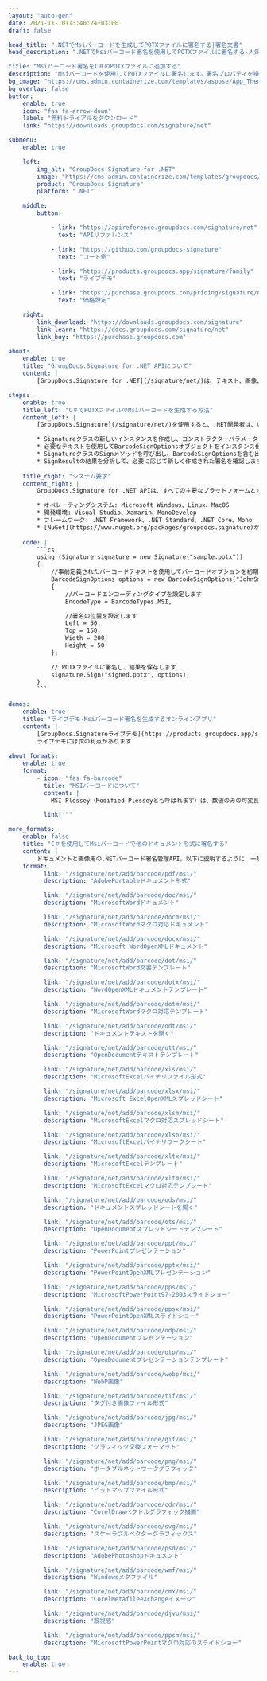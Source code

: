 ```yaml
---
layout: "auto-gen"
date: 2021-11-10T13:40:24+03:00
draft: false

head_title: ".NETでMsiバーコードを生成してPOTXファイルに署名する|署名文書"
head_description: ".NETでMsiバーコード署名を使用してPOTXファイルに署名する-人気のあるビジネスドキュメントや画像ファイル形式にバーコードを追加します."

title: "Msiバーコード署名をC＃のPOTXファイルに追加する"
description: "Msiバーコードを使用してPOTXファイルに署名します。署名プロパティを操作し、ニーズに合ったドキュメント内で高度な署名オプションを設定します."
bg_image: "https://cms.admin.containerize.com/templates/aspose/App_Themes/V3/images/bg/header1.png"
bg_overlay: false
button:
    enable: true
    icon: "fas fa-arrow-down"
    label: "無料トライアルをダウンロード"
    link: "https://downloads.groupdocs.com/signature/net"

submenu:
    enable: true

    left:
        img_alt: "GroupDocs.Signature for .NET"
        image: "https://cms.admin.containerize.com/templates/groupdocs/images/product-logos/90x90-noborder/groupdocs-signature-net.png"
        product: "GroupDocs.Signature"
        platform: ".NET"

    middle:
        button:

            - link: "https://apireference.groupdocs.com/signature/net"
              text: "APIリファレンス"

            - link: "https://github.com/groupdocs-signature"
              text: "コード例"

            - link: "https://products.groupdocs.app/signature/family"
              text: "ライブデモ"

            - link: "https://purchase.groupdocs.com/pricing/signature/net"
              text: "価格設定"

    right:
        link_download: "https://downloads.groupdocs.com/signature"
        link_learn: "https://docs.groupdocs.com/signature/net"
        link_buy: "https://purchase.groupdocs.com"

about:
    enable: true
    title: "GroupDocs.Signature for .NET APIについて"
    content: |
        [GroupDocs.Signature for .NET](/signature/net/)は、テキスト、画像、バーコード、スタンプ、フォームフィールド、QRコード、メタデータなどのさまざまな署名タイプを使用してデジタルドキュメントに電子署名するネイティブ.NETAPIです。ユーザーは、PDF、Microsoft Word、Excelワークシート、PowerPointプレゼンテーション、Adobe Photoshop、メタファイル、および画像ファイル形式内のデジタル署名を追加、編集、検証、削除、および検索でき、必要に応じて署名プロパティをカスタマイズするための追加サポートがあります。

steps:
    enable: true
    title_left: "C＃でPOTXファイルのMsiバーコードを生成する方法"
    content_left: |
        [GroupDocs.Signature](/signature/net/)を使用すると、.NET開発者は、いくつかの簡単な手順を実行することで、アプリケーション内のPOTXファイルにMsiバーコードを簡単に追加できます。

        * Signatureクラスの新しいインスタンスを作成し、コンストラクターパラメーターとしてソースPOTXドキュメントパスを渡します。
        * 必要なテキストを使用してBarcodeSignOptionsオブジェクトをインスタンス化し、EncodeTypeプロパティをMSIに設定します。
        * SignatureクラスのSignメソッドを呼び出し、BarcodeSignOptionsを含む出力POTXファイル名を渡します。
        * SignResultの結果を分析して、必要に応じて新しく作成された署名を確認します。
        
    title_right: "システム要求"
    content_right: |
        GroupDocs.Signature for .NET APIは、すべての主要なプラットフォームとオペレーティングシステムでサポートされています。以下のコードを実行する前に、システムに次の前提条件がインストールされていることを確認してください。

        * オペレーティングシステム: Microsoft Windows、Linux、MacOS
        * 開発環境: Visual Studio、Xamarin、MonoDevelop
        * フレームワーク: .NET Framework、.NET Standard、.NET Core、Mono
        * [NuGet](https://www.nuget.org/packages/groupdocs.signature)からGroupDocs.Signaturefor.NETの最新バージョンをダウンロードします
        
    code: |
        ```cs
        using (Signature signature = new Signature("sample.potx"))
        {
            //事前定義されたバーコードテキストを使用してバーコードオプションを初期化します
            BarcodeSignOptions options = new BarcodeSignOptions("JohnSmith")
            {
                //バーコードエンコーディングタイプを設定します
                EncodeType = BarcodeTypes.MSI,

                //署名の位置を設定します
                Left = 50,
                Top = 150,
                Width = 200,
                Height = 50
            };

            // POTXファイルに署名し、結果を保存します 
            signature.Sign("signed.potx", options);
        }
        ```
        
demos:
    enable: true
    title: "ライブデモ-Msiバーコード署名を生成するオンラインアプリ"
    content: |
        [GroupDocs.Signatureライブデモ](https://products.groupdocs.app/signature/family)サイトにアクセスして、MsiバーコードをPOTXファイルに今すぐ追加してください。  
        ライブデモには次の利点があります
        
about_formats:
    enable: true
    format:
        - icon: "fas fa-barcode"
          title: "MSIバーコードについて"
          content: |
            MSI Plessey（Modified Plesseyとも呼ばれます）は、数値のみの可変長シンボルであり、1971年に英国のPlesseyCompanyによって開発されたPlesseyCodeの変形です。MSIPlesseyは通常、在庫追跡に使用されています。スーパーマーケットやその他の倉庫環境の棚の前端などで、製品が保管されている場所を示します。また、ストレージコンテナの識別にも使用されています。

          link: ""

more_formats:
    enable: false
    title: "C＃を使用してMsiバーコードで他のドキュメント形式に署名する"
    content: |
        ドキュメントと画像用の.NETバーコード署名管理API。以下に説明するように、一般的なファイル形式のいくつかにバーコード署名を追加します。
    format: 
          link: "/signature/net/add/barcode/pdf/msi/"
          description: "AdobePortableドキュメント形式"

          link: "/signature/net/add/barcode/doc/msi/"
          description: "MicrosoftWordドキュメント"

          link: "/signature/net/add/barcode/docm/msi/"
          description: "MicrosoftWordマクロ対応ドキュメント"

          link: "/signature/net/add/barcode/docx/msi/"
          description: "Microsoft WordOpenXMLドキュメント"

          link: "/signature/net/add/barcode/dot/msi/"
          description: "MicrosoftWord文書テンプレート"

          link: "/signature/net/add/barcode/dotx/msi/"
          description: "WordOpenXMLドキュメントテンプレート"

          link: "/signature/net/add/barcode/dotm/msi/"
          description: "MicrosoftWordマクロ対応テンプレート"       

          link: "/signature/net/add/barcode/odt/msi/"
          description: "ドキュメントテキストを開く"

          link: "/signature/net/add/barcode/ott/msi/"
          description: "OpenDocumentテキストテンプレート"

          link: "/signature/net/add/barcode/xls/msi/"
          description: "MicrosoftExcelバイナリファイル形式"

          link: "/signature/net/add/barcode/xlsx/msi/"
          description: "Microsoft ExcelOpenXMLスプレッドシート"

          link: "/signature/net/add/barcode/xlsm/msi/"
          description: "MicrosoftExcelマクロ対応スプレッドシート"

          link: "/signature/net/add/barcode/xlsb/msi/"
          description: "MicrosoftExcelバイナリワークシート"

          link: "/signature/net/add/barcode/xltx/msi/"
          description: "MicrosoftExcelテンプレート"

          link: "/signature/net/add/barcode/xltm/msi/"
          description: "MicrosoftExcelマクロ対応テンプレート"

          link: "/signature/net/add/barcode/ods/msi/"
          description: "ドキュメントスプレッドシートを開く"

          link: "/signature/net/add/barcode/ots/msi/"
          description: "OpenDocumentスプレッドシートテンプレート"

          link: "/signature/net/add/barcode/ppt/msi/"
          description: "PowerPointプレゼンテーション"

          link: "/signature/net/add/barcode/pptx/msi/"
          description: "PowerPointOpenXMLプレゼンテーション"

          link: "/signature/net/add/barcode/pps/msi/"
          description: "MicrosoftPowerPoint97-2003スライドショー"

          link: "/signature/net/add/barcode/ppsx/msi/"
          description: "PowerPointOpenXMLスライドショー"                              

          link: "/signature/net/add/barcode/odp/msi/"
          description: "OpenDocumentプレゼンテーション"

          link: "/signature/net/add/barcode/otp/msi/"
          description: "OpenDocumentプレゼンテーションテンプレート"

          link: "/signature/net/add/barcode/webp/msi/"
          description: "WebP画像"

          link: "/signature/net/add/barcode/tif/msi/"
          description: "タグ付き画像ファイル形式"

          link: "/signature/net/add/barcode/jpg/msi/"
          description: "JPEG画像"

          link: "/signature/net/add/barcode/gif/msi/"
          description: "グラフィック交換フォーマット"

          link: "/signature/net/add/barcode/png/msi/"
          description: "ポータブルネットワークグラフィック"

          link: "/signature/net/add/barcode/bmp/msi/"
          description: "ビットマップファイル形式"

          link: "/signature/net/add/barcode/cdr/msi/"
          description: "CorelDrawベクトルグラフィック描画"

          link: "/signature/net/add/barcode/svg/msi/"
          description: "スケーラブルベクターグラフィックス"

          link: "/signature/net/add/barcode/psd/msi/"
          description: "AdobePhotoshopドキュメント"

          link: "/signature/net/add/barcode/wmf/msi/"
          description: "Windowsメタファイル"        

          link: "/signature/net/add/barcode/cmx/msi/"
          description: "CorelMetafileeXchangeイメージ"

          link: "/signature/net/add/barcode/djvu/msi/"
          description: "既視感"

          link: "/signature/net/add/barcode/ppsm/msi/"
          description: "MicrosoftPowerPointマクロ対応のスライドショー"

back_to_top:
    enable: true
---
```

